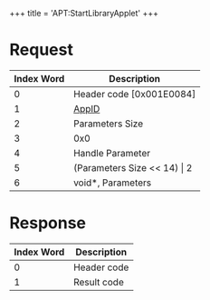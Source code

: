 +++
title = 'APT:StartLibraryApplet'
+++

# Request

| Index Word | Description                                    |
|------------|------------------------------------------------|
| 0          | Header code \[0x001E0084\]                     |
| 1          | [AppID](NS_and_APT_Services#appids "wikilink") |
| 2          | Parameters Size                                |
| 3          | 0x0                                            |
| 4          | Handle Parameter                               |
| 5          | (Parameters Size \<\< 14) \| 2                 |
| 6          | void\*, Parameters                             |

# Response

| Index Word | Description |
|------------|-------------|
| 0          | Header code |
| 1          | Result code |
